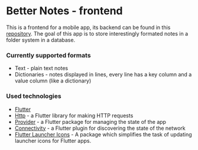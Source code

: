 # Better Notes - frontend
This is a frontend for a mobile app, its backend can be found in this [repository](https://github.com/Mar-Los/Better_Notes-backend). The goal of this app is to store interestingly formated notes in a folder system in a database.

### Currently supported formats
- Text - plain text notes
- Dictionaries - notes displayed in lines, every line has a key column and a value column (like a dictionary)

### Used technologies
- [Flutter](https://flutter.dev/)
- [Http](https://pub.dev/packages/http) - a Flutter library for making HTTP requests
- [Provider](https://pub.dev/packages/provider) - a Flutter package for managing the state of the app
- [Connectivity](https://pub.dev/packages/connectivity) - a Flutter plugin for discovering the state of the network
- [Flutter Launcher Icons](https://pub.dev/packages/flutter_launcher_icons) - A package which simplifies the task of updating launcher icons for Flutter apps.